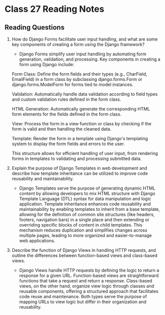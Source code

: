 # Class 27 Reading Notes

## Reading Questions

1. How do Django Forms facilitate user input handling, and what are some key components of creating a form using the Django framework?

    * Django Forms simplify user input handling by automating form generation, validation, and processing. Key components in creating a form using Django include:

    Form Class: Define the form fields and their types (e.g., CharField, EmailField) in a form class by subclassing django.forms.Form or django.forms.ModelForm for forms tied to model instances.

    Validation: Automatically handle data validation according to field types and custom validation rules defined in the form class.

    HTML Generation: Automatically generate the corresponding HTML form elements for the fields defined in the form class.

    View: Process the form in a view function or class by checking if the form is valid and then handling the cleaned data.

    Template: Render the form in a template using Django's templating system to display the form fields and errors to the user.

    This structure allows for efficient handling of user input, from rendering forms in templates to validating and processing submitted data.

2. Explain the purpose of Django Templates in web development and describe how template inheritance can be utilized to improve code reusability and maintainability.

    * Django Templates serve the purpose of generating dynamic HTML content by allowing developers to mix HTML structure with Django Template Language (DTL) syntax for data manipulation and logic application. Template inheritance enhances code reusability and maintainability by enabling templates to inherit from a base template, allowing for the definition of common site structures (like headers, footers, navigation bars) in a single place and then extending or overriding specific blocks of content in child templates. This mechanism reduces duplication and simplifies changes across multiple pages, leading to more organized and easier-to-manage web applications.

3. Describe the function of Django Views in handling HTTP requests, and outline the differences between function-based views and class-based views.

    * Django Views handle HTTP requests by defining the logic to return a response for a given URL. Function-based views are straightforward functions that take a request and return a response. Class-based views, on the other hand, organize view logic through classes and reusable components, offering a structured approach that facilitates code reuse and maintenance. Both types serve the purpose of mapping URLs to view logic but differ in their organization and reusability.
